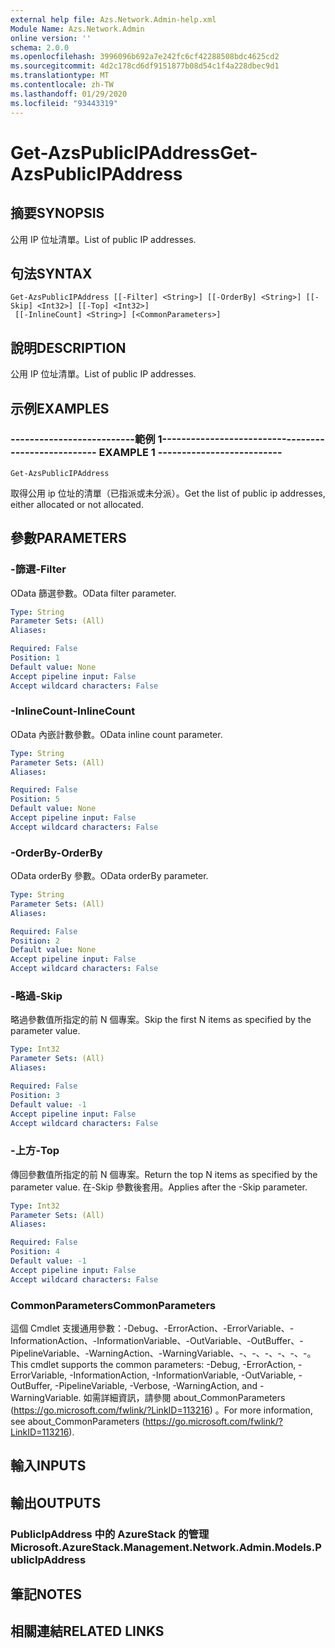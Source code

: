 ```yaml
---
external help file: Azs.Network.Admin-help.xml
Module Name: Azs.Network.Admin
online version: ''
schema: 2.0.0
ms.openlocfilehash: 3996096b692a7e242fc6cf42288508bdc4625cd2
ms.sourcegitcommit: 4d2c178cd6df9151877b08d54c1f4a228dbec9d1
ms.translationtype: MT
ms.contentlocale: zh-TW
ms.lasthandoff: 01/29/2020
ms.locfileid: "93443319"
---
```

# <span data-ttu-id="4013c-101">Get-AzsPublicIPAddress</span><span class="sxs-lookup"><span data-stu-id="4013c-101">Get-AzsPublicIPAddress</span></span>

## <span data-ttu-id="4013c-102">摘要</span><span class="sxs-lookup"><span data-stu-id="4013c-102">SYNOPSIS</span></span>
<span data-ttu-id="4013c-103">公用 IP 位址清單。</span><span class="sxs-lookup"><span data-stu-id="4013c-103">List of public IP addresses.</span></span>

## <span data-ttu-id="4013c-104">句法</span><span class="sxs-lookup"><span data-stu-id="4013c-104">SYNTAX</span></span>

```
Get-AzsPublicIPAddress [[-Filter] <String>] [[-OrderBy] <String>] [[-Skip] <Int32>] [[-Top] <Int32>]
 [[-InlineCount] <String>] [<CommonParameters>]
```

## <span data-ttu-id="4013c-105">說明</span><span class="sxs-lookup"><span data-stu-id="4013c-105">DESCRIPTION</span></span>
<span data-ttu-id="4013c-106">公用 IP 位址清單。</span><span class="sxs-lookup"><span data-stu-id="4013c-106">List of public IP addresses.</span></span>

## <span data-ttu-id="4013c-107">示例</span><span class="sxs-lookup"><span data-stu-id="4013c-107">EXAMPLES</span></span>

### <span data-ttu-id="4013c-108">--------------------------範例 1--------------------------</span><span class="sxs-lookup"><span data-stu-id="4013c-108">-------------------------- EXAMPLE 1 --------------------------</span></span>
```
Get-AzsPublicIPAddress
```

<span data-ttu-id="4013c-109">取得公用 ip 位址的清單（已指派或未分派）。</span><span class="sxs-lookup"><span data-stu-id="4013c-109">Get the list of public ip addresses, either allocated or not allocated.</span></span>

## <span data-ttu-id="4013c-110">參數</span><span class="sxs-lookup"><span data-stu-id="4013c-110">PARAMETERS</span></span>

### <span data-ttu-id="4013c-111">-篩選</span><span class="sxs-lookup"><span data-stu-id="4013c-111">-Filter</span></span>
<span data-ttu-id="4013c-112">OData 篩選參數。</span><span class="sxs-lookup"><span data-stu-id="4013c-112">OData filter parameter.</span></span>

```yaml
Type: String
Parameter Sets: (All)
Aliases: 

Required: False
Position: 1
Default value: None
Accept pipeline input: False
Accept wildcard characters: False
```

### <span data-ttu-id="4013c-113">-InlineCount</span><span class="sxs-lookup"><span data-stu-id="4013c-113">-InlineCount</span></span>
<span data-ttu-id="4013c-114">OData 內嵌計數參數。</span><span class="sxs-lookup"><span data-stu-id="4013c-114">OData inline count parameter.</span></span>

```yaml
Type: String
Parameter Sets: (All)
Aliases: 

Required: False
Position: 5
Default value: None
Accept pipeline input: False
Accept wildcard characters: False
```

### <span data-ttu-id="4013c-115">-OrderBy</span><span class="sxs-lookup"><span data-stu-id="4013c-115">-OrderBy</span></span>
<span data-ttu-id="4013c-116">OData orderBy 參數。</span><span class="sxs-lookup"><span data-stu-id="4013c-116">OData orderBy parameter.</span></span>

```yaml
Type: String
Parameter Sets: (All)
Aliases: 

Required: False
Position: 2
Default value: None
Accept pipeline input: False
Accept wildcard characters: False
```

### <span data-ttu-id="4013c-117">-略過</span><span class="sxs-lookup"><span data-stu-id="4013c-117">-Skip</span></span>
<span data-ttu-id="4013c-118">略過參數值所指定的前 N 個專案。</span><span class="sxs-lookup"><span data-stu-id="4013c-118">Skip the first N items as specified by the parameter value.</span></span>

```yaml
Type: Int32
Parameter Sets: (All)
Aliases: 

Required: False
Position: 3
Default value: -1
Accept pipeline input: False
Accept wildcard characters: False
```

### <span data-ttu-id="4013c-119">-上方</span><span class="sxs-lookup"><span data-stu-id="4013c-119">-Top</span></span>
<span data-ttu-id="4013c-120">傳回參數值所指定的前 N 個專案。</span><span class="sxs-lookup"><span data-stu-id="4013c-120">Return the top N items as specified by the parameter value.</span></span>
<span data-ttu-id="4013c-121">在-Skip 參數後套用。</span><span class="sxs-lookup"><span data-stu-id="4013c-121">Applies after the -Skip parameter.</span></span>

```yaml
Type: Int32
Parameter Sets: (All)
Aliases: 

Required: False
Position: 4
Default value: -1
Accept pipeline input: False
Accept wildcard characters: False
```

### <span data-ttu-id="4013c-122">CommonParameters</span><span class="sxs-lookup"><span data-stu-id="4013c-122">CommonParameters</span></span>
<span data-ttu-id="4013c-123">這個 Cmdlet 支援通用參數：-Debug、-ErrorAction、-ErrorVariable、-InformationAction、-InformationVariable、-OutVariable、-OutBuffer、-PipelineVariable、-WarningAction、-WarningVariable、-、-、-、-、-、-。</span><span class="sxs-lookup"><span data-stu-id="4013c-123">This cmdlet supports the common parameters: -Debug, -ErrorAction, -ErrorVariable, -InformationAction, -InformationVariable, -OutVariable, -OutBuffer, -PipelineVariable, -Verbose, -WarningAction, and -WarningVariable.</span></span> <span data-ttu-id="4013c-124">如需詳細資訊，請參閱 about_CommonParameters (https://go.microsoft.com/fwlink/?LinkID=113216) 。</span><span class="sxs-lookup"><span data-stu-id="4013c-124">For more information, see about_CommonParameters (https://go.microsoft.com/fwlink/?LinkID=113216).</span></span>

## <span data-ttu-id="4013c-125">輸入</span><span class="sxs-lookup"><span data-stu-id="4013c-125">INPUTS</span></span>

## <span data-ttu-id="4013c-126">輸出</span><span class="sxs-lookup"><span data-stu-id="4013c-126">OUTPUTS</span></span>

### <span data-ttu-id="4013c-127">PublicIpAddress 中的 AzureStack 的管理</span><span class="sxs-lookup"><span data-stu-id="4013c-127">Microsoft.AzureStack.Management.Network.Admin.Models.PublicIpAddress</span></span>

## <span data-ttu-id="4013c-128">筆記</span><span class="sxs-lookup"><span data-stu-id="4013c-128">NOTES</span></span>

## <span data-ttu-id="4013c-129">相關連結</span><span class="sxs-lookup"><span data-stu-id="4013c-129">RELATED LINKS</span></span>

